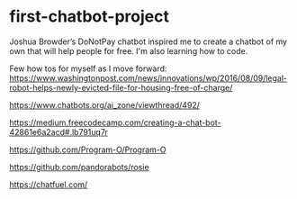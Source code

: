 # first-chatbot-project
Joshua Browder’s DoNotPay chatbot inspired me to create a chatbot of my own that will help people for free. I'm also learning how to code. 

Few how tos for myself as I move forward: 
https://www.washingtonpost.com/news/innovations/wp/2016/08/09/legal-robot-helps-newly-evicted-file-for-housing-free-of-charge/

https://www.chatbots.org/ai_zone/viewthread/492/

https://medium.freecodecamp.com/creating-a-chat-bot-42861e6a2acd#.lb791uq7r

https://github.com/Program-O/Program-O

https://github.com/pandorabots/rosie

https://chatfuel.com/
